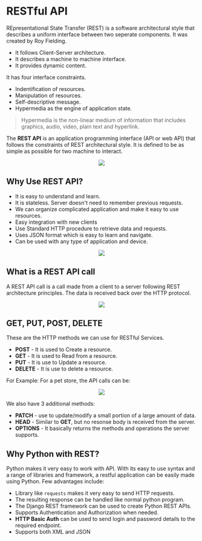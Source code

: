 # RESTful API

REpresentational State Transfer (REST) is a software architectural style that describes a uniform interface between two seperate components. It was created by Roy Fielding.

- It follows Client-Server architecture.
- It describes a machine to machine interface.
- It provides dynamic content.

It has four interface constraints.
- Indentification of resources.
- Manipulation of resources.
- Self-descriptive message.
- Hypermedia as the engine of application state.

> Hypermedia is the non-linear medium of information that includes graphics, audio, video, plain text and hyperlink.

The **REST API** is an application programming interface (API or web API) that follows the constraints of REST architectural style. It is defined to be as simple as possible for two machine to interact.

<p align="center">
  <img src="https://user-images.githubusercontent.com/110366380/196176161-baa1a556-6e38-44e6-966a-a250d2999e80.jpg">
</p>


## Why Use REST API?

- It is easy to understand and learn.
- It is stateless. Server doesn't need to remember previous requests.
- We can organize complicated application and make it easy to use resources.
- Easy integration with new clients
- Use Standard HTTP procedure to retrieve data and requests.
- Uses JSON format which is easy to learn and navigate.
- Can be used with any type of application and device.

<p align="center">
  <img src="https://user-images.githubusercontent.com/110366380/196176738-ca715077-1d02-4223-aef4-30c497e21f5e.png">
</p>

## What is a REST API call

A REST API call is a call made from a client to a server following REST architecture principles. The data is received back over the HTTP protocol.

<p align="center">
  <img src="https://user-images.githubusercontent.com/110366380/196178466-8045b69b-24ca-4767-a2d5-45edccb7e11f.png">
</p>


## GET, PUT, POST, DELETE

These are the HTTP methods we can use for RESTful Services.

- **POST** - It is used to Create a resource.
- **GET** - It is used to Read from a resource.
- **PUT** - It is use to Update a resource.
- **DELETE** - It is use to delete a resource.

For Example: For a pet store, the API calls can be:

<p align="center">
  <img src="https://user-images.githubusercontent.com/110366380/196180256-986c632e-88ae-4aff-84f8-968dfa8bdcdf.png">
</p>


We also have 3 additional methods:
- **PATCH** - use to update/modify a small portion of a large amount of data.
- **HEAD** - Similar to **GET**, but no resonse body is received from the server.
- **OPTIONS** - It basically returns the methods and operations the server supports. 


## Why Python with REST?

Python makes it very easy to work with API. With its easy to use syntax and a range of libraries and framework, a restful application can be easily made using Python. Few advantages include:

- Library like `requests` makes it very easy to send HTTP requests.
- The resulting response can be handled like normal python program.
- The Django REST framework can be used to create Python REST APIs. 
- Supports Authentication and Authorization when needed.
- **HTTP Basic Auth** can be used to send login and password details to the required endpoint.
- Supports both XML and JSON
